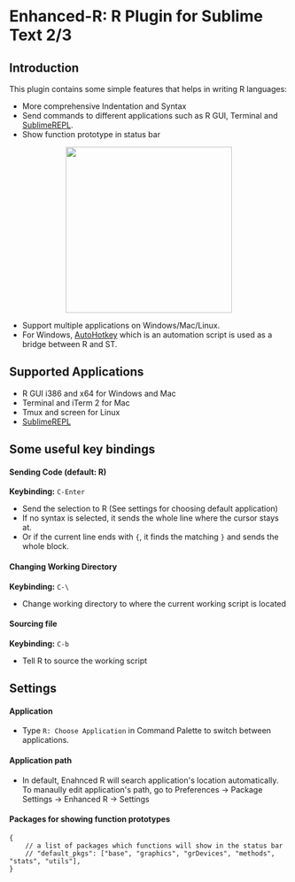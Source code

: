 Enhanced-R: R Plugin for Sublime Text 2/3
=======================================

Introduction
------------
This plugin contains some simple features that helps in writing R languages:

* More comprehensive Indentation and Syntax
* Send commands to different applications such as R GUI, Terminal and [SublimeREPL](https://github.com/wuub/SublimeREPL).
* Show function prototype in status bar
 
<p align="center">
<img width=300 src="https://github.com/randy3k/Enhanced-R/raw/master/status.png">
</p>

* Support multiple applications on Windows/Mac/Linux.
* For Windows, [AutoHotkey](http://www.autohotkey.com) which is an automation script is used
as a bridge between R and ST.


Supported Applications
---------------
* R GUI i386 and x64 for Windows and Mac
* Terminal and iTerm 2 for Mac
* Tmux and screen for Linux
* [SublimeREPL](https://github.com/wuub/SublimeREPL)

Some useful key bindings
---------------
#### Sending Code (default: R)
**Keybinding:** `C-Enter`

* Send the selection to R (See settings for choosing default application)
* If no syntax is selected, it sends the whole line where the cursor stays at.
* Or if the current line ends with `{`, it finds the matching `}` and sends the whole block.

#### Changing Working Directory
**Keybinding:** `C-\`

* Change working directory to where the current working script is located

####  Sourcing file
**Keybinding:** `C-b`

* Tell R to source the working script


Settings
---------
#### Application

* Type ``R: Choose Application`` in Command Palette to switch between applications.

#### Application path

* In default, Enahnced R will search application's location automatically. To manaully edit application's path, go to
Preferences -> Package Settings -> Enhanced R -> Settings

#### Packages for showing function prototypes

```
{
    // a list of packages which functions will show in the status bar
    // "default_pkgs": ["base", "graphics", "grDevices", "methods", "stats", "utils"],
}
```
